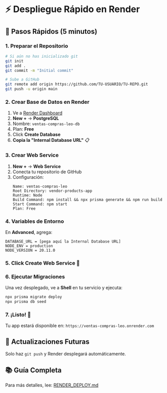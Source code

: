 # ⚡ Despliegue Rápido en Render

## 🎯 Pasos Rápidos (5 minutos)

### 1. Preparar el Repositorio

```bash
# Si aún no has inicializado git
git init
git add .
git commit -m "Initial commit"

# Sube a GitHub
git remote add origin https://github.com/TU-USUARIO/TU-REPO.git
git push -u origin main
```

### 2. Crear Base de Datos en Render

1. Ve a [Render Dashboard](https://dashboard.render.com/)
2. **New +** → **PostgreSQL**
3. Nombre: `ventas-compras-leo-db`
4. Plan: **Free**
5. Click **Create Database**
6. **Copia la "Internal Database URL"** 📋

### 3. Crear Web Service

1. **New +** → **Web Service**
2. Conecta tu repositorio de GitHub
3. Configuración:
   ```
   Name: ventas-compras-leo
   Root Directory: vendor-products-app
   Runtime: Node
   Build Command: npm install && npx prisma generate && npm run build
   Start Command: npm start
   Plan: Free
   ```

### 4. Variables de Entorno

En **Advanced**, agrega:

```
DATABASE_URL = [pega aquí la Internal Database URL]
NODE_ENV = production
NODE_VERSION = 20.11.0
```

### 5. Click **Create Web Service** 🚀

### 6. Ejecutar Migraciones

Una vez desplegado, ve a **Shell** en tu servicio y ejecuta:

```bash
npx prisma migrate deploy
npx prisma db seed
```

### 7. ¡Listo! 🎉

Tu app estará disponible en: `https://ventas-compras-leo.onrender.com`

## 🔄 Actualizaciones Futuras

Solo haz `git push` y Render desplegará automáticamente.

## 📚 Guía Completa

Para más detalles, lee: [RENDER_DEPLOY.md](./RENDER_DEPLOY.md)
